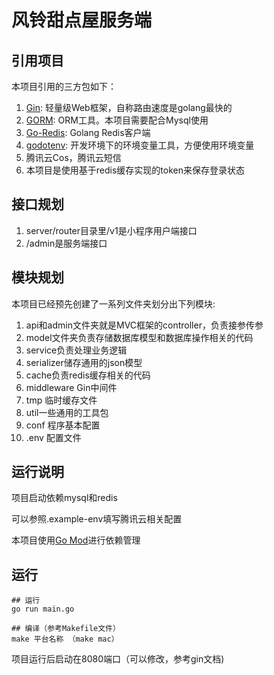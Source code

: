 # 风铃甜点屋服务端

## 引用项目

本项目引用的三方包如下：

1. [Gin](https://github.com/gin-gonic/gin): 轻量级Web框架，自称路由速度是golang最快的 
2. [GORM](http://gorm.io/docs/index.html): ORM工具。本项目需要配合Mysql使用 
3. [Go-Redis](https://github.com/go-redis/redis): Golang Redis客户端
4. [godotenv](https://github.com/joho/godotenv): 开发环境下的环境变量工具，方便使用环境变量
5. 腾讯云Cos，腾讯云短信
6. 本项目是使用基于redis缓存实现的token来保存登录状态

## 接口规划

1. server/router目录里/v1是小程序用户端接口
2. /admin是服务端接口

## 模块规划

本项目已经预先创建了一系列文件夹划分出下列模块:

1. api和admin文件夹就是MVC框架的controller，负责接参传参
2. model文件夹负责存储数据库模型和数据库操作相关的代码
3. service负责处理业务逻辑
4. serializer储存通用的json模型
5. cache负责redis缓存相关的代码
6. middleware Gin中间件
7. tmp 临时缓存文件
8. util一些通用的工具包
9. conf 程序基本配置
10. .env 配置文件

## 运行说明

项目启动依赖mysql和redis

可以参照.example-env填写腾讯云相关配置

本项目使用[Go Mod](https://github.com/golang/go/wiki/Modules)进行依赖管理


## 运行

```shell
## 运行
go run main.go

## 编译（参考Makefile文件）
make 平台名称 （make mac）

```

项目运行后启动在8080端口（可以修改，参考gin文档)